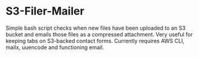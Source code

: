 # S3-Filer-Mailer
Simple bash script checks when new files have been uploaded to an S3 bucket and emails those files as a compressed attachment. Very useful for keeping tabs on S3-backed contact forms. Currently requires AWS CLI, mailx, uuencode and functioning email.
